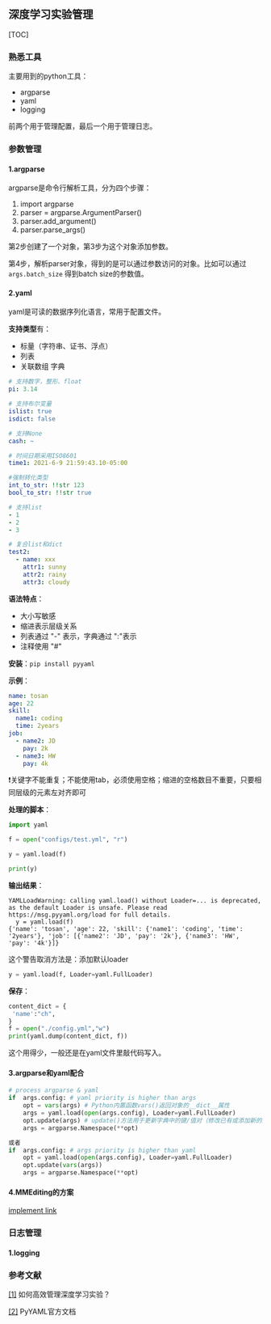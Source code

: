 ## 深度学习实验管理

[TOC]



### 熟悉工具

主要用到的python工具：

- argparse
- yaml
- logging

前两个用于管理配置，最后一个用于管理日志。



### 参数管理

#### 1.argparse

argparse是命令行解析工具，分为四个步骤：

1. import argparse
2. parser = argparse.ArgumentParser()
3. parser.add_argument()
4. parser.parse_args()

第2步创建了一个对象，第3步为这个对象添加参数。

第4步，解析parser对象，得到的是可以通过参数访问的对象。比如可以通过`args.batch_size` 得到batch size的参数值。



#### 2.yaml

yaml是可读的数据序列化语言，常用于配置文件。

**支持类型**有：

- 标量（字符串、证书、浮点）
- 列表
- 关联数组 字典

```yaml
# 支持数字，整形、float
pi: 3.14 

# 支持布尔变量
islist: true
isdict: false

# 支持None 
cash: ~

# 时间日期采用ISO8601
time1: 2021-6-9 21:59:43.10-05:00

#强制转化类型
int_to_str: !!str 123
bool_to_str: !!str true

# 支持list
- 1
- 2
- 3

# 复合list和dict
test2:
  - name: xxx
    attr1: sunny
    attr2: rainy
    attr3: cloudy
```

**语法特点**：

- 大小写敏感
- 缩进表示层级关系
- 列表通过 "-" 表示，字典通过 ":"表示
- 注释使用 "#"

**安装**：`pip install pyyaml`

**示例**：

```yaml
name: tosan
age: 22
skill:
  name1: coding
  time: 2years
job:
  - name2: JD
    pay: 2k
  - name3: HW
    pay: 4k
```

:heavy_exclamation_mark:关键字不能重复；不能使用tab，必须使用空格；缩进的空格数目不重要，只要相同层级的元素左对齐即可

**处理的脚本**：

```python
import yaml 

f = open("configs/test.yml", "r")

y = yaml.load(f)

print(y)
```

**输出结果**：

```shell
YAMLLoadWarning: calling yaml.load() without Loader=... is deprecated, as the default Loader is unsafe. Please read https://msg.pyyaml.org/load for full details.
  y = yaml.load(f)
{'name': 'tosan', 'age': 22, 'skill': {'name1': 'coding', 'time': '2years'}, 'job': [{'name2': 'JD', 'pay': '2k'}, {'name3': 'HW', 'pay': '4k'}]}
```

这个警告取消方法是：添加默认loader

```python
y = yaml.load(f, Loader=yaml.FullLoader)
```

**保存**：

```python
content_dict = {
 'name':"ch",
}
f = open("./config.yml","w")
print(yaml.dump(content_dict, f))
```

这个用得少，一般还是在yaml文件里敲代码写入。



#### 3.argparse和yaml配合

```python
# process argparse & yaml
if  args.config: # yaml priority is higher than args
    opt = vars(args) # Python内置函数vars()返回对象的__dict__属性
    args = yaml.load(open(args.config), Loader=yaml.FullLoader)
    opt.update(args) # update()方法用于更新字典中的键/值对（修改已有或添加新的）
    args = argparse.Namespace(**opt)

或者
if  args.config: # args priority is higher than yaml
    opt = yaml.load(open(args.config), Loader=yaml.FullLoader)
    opt.update(vars(args))
    args = argparse.Namespace(**opt)
```



#### 4.MMEditing的方案

[implement link](https://github.com/ckkelvinchan/BasicVSR_PlusPlus/blob/a168211cd340e6f8e262b17ec1a85ab953e5cb23/mmedit/apis/matting_inference.py#L11)



### 日志管理

#### 1.logging



### 参考文献

[[1]](https://zhuanlan.zhihu.com/p/379464474) 如何高效管理深度学习实验？

[[2]](https://pyyaml.org/wiki/PyYAMLDocumentation) PyYAML官方文档


